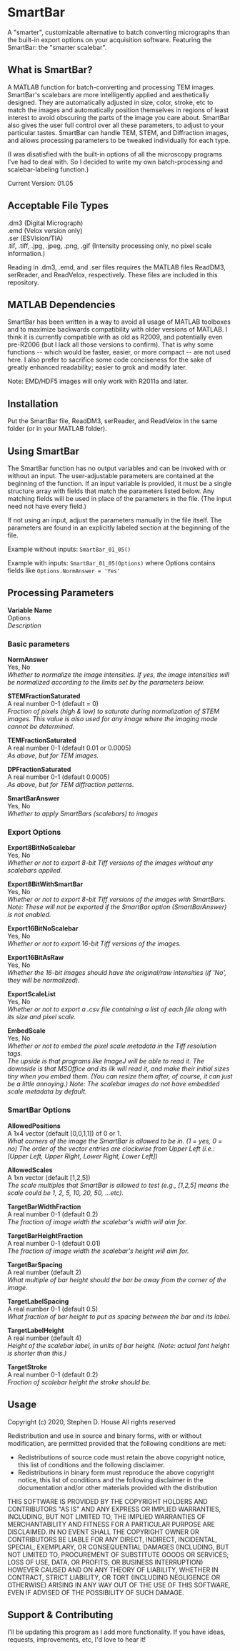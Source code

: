 # SmartBar

A "smarter", customizable alternative to batch converting micrographs than the built-in export options on your acquisition software. Featuring the SmartBar: the "smarter scalebar".

## What is SmartBar?

A MATLAB function for batch-converting and processing TEM images. SmartBar's scalebars are more intelligently applied and aesthetically designed. They are automatically adjusted in size, color, stroke, etc to match the images and automatically position themselves in regions of least interest to avoid obscuring the parts of the image you care about. SmartBar also gives the user full control over all these parameters, to adjust to your particular tastes. SmartBar can handle TEM, STEM, and Diffraction images, and allows processing parameters to be tweaked individually for each type.

(I was disatisfied with the built-in options of all the microscopy programs I've had to deal with. So I decided to write my own batch-processing and scalebar-labeling function.)

Current Version: 01.05

## Acceptable File Types

.dm3 (Digital Micrograph)\
.emd (Velox version only)\
.ser (ESVision/TIA)\
.tif, .tiff, .jpg, .jpeg, .png, .gif (Intensity processing only, no pixel scale information.)

Reading in .dm3, .emd, and .ser files requires the MATLAB files ReadDM3, serReader, and ReadVelox, respectively. These files are included in this repository.

## MATLAB Dependencies

SmartBar has been written in a way to avoid all usage of MATLAB toolboxes and to maximize backwards compatibility with older versions of MATLAB. I think it is currently compatible with as old as R2009, and potentially even pre-R2006 (but I lack all those versions to confirm). That is why some functions -- which would be faster, easier, or more compact -- are not used here. I also prefer to sacrifice some code conciseness for the sake of greatly enhanced readability; easier to grok and modify later.

Note: EMD/HDF5 images will only work with R2011a and later.

## Installation
Put the SmartBar file, ReadDM3, serReader, and ReadVelox in the same folder (or in your MATLAB folder).

## Using SmartBar

The SmartBar function has no output variables and can be invoked with or without an input. The user-adjustable parameters are contained at the beginning of the function. If an input variable is provided, it must be a single structure array with fields that match the parameters listed below. Any matching fields will be used in place of the parameters in the file. (The input need not have every field.)

If not using an input, adjust the parameters manually in the file itself. The parameters are found in an explicitly labeled section at the beginning of the file.

Example without inputs:
`SmartBar_01_05()`

Example with inputs:
`SmartBar_01_05(Options)`
where Options contains fields like 
`Options.NormAnswer = 'Yes' `

## Processing Parameters
**Variable Name**\
Options\
_Description_

### Basic parameters
**NormAnswer**\
Yes, No\
_Whether to normalize the image intensities. If yes, the image intensities will be normalized according to the limits set by the parameters below._

**STEMFractionSaturated**\
A real number 0-1 (default = 0)\
_Fraction of pixels (high & low) to saturate during normalization of STEM images. This value is also used for any image where the imaging mode cannot be determined._

**TEMFractionSaturated**\
A real number 0-1 (default 0.01 or 0.0005)\
_As above, but for TEM images._

**DPFractionSaturated**\
A real number 0-1 (default 0.0005)\
_As above, but for TEM diffraction patterns._

**SmartBarAnswer**\
Yes, No\
_Whether to apply SmartBars (scalebars) to images_

### Export Options
**Export8BitNoScalebar**\
Yes, No\
_Whether or not to export 8-bit Tiff versions of the images without any scalebars applied._

**Export8BitWithSmartBar**\
Yes, No\
_Whether or not to export 8-bit Tiff versions of the images with SmartBars. Note: These will not be exported if the SmartBar option (SmartBarAnswer) is not enabled._

**Export16BitNoScalebar**\
Yes, No\
_Whether or not to export 16-bit Tiff versions of the images._

**Export16BitAsRaw**\
Yes, No\
_Whether the 16-bit images should have the original/raw intensities (if 'No', they will be normalized)._

**ExportScaleList**\
Yes, No\
_Whether or not to export a .csv file containing a list of each file along with its size and pixel scale._

**EmbedScale**\
Yes, No\
_Whether or not to embed the pixel scale metadata in the Tiff resolution tags._\
_The upside is that programs like ImageJ will be able to read it. The downside is that MSOffice and its ilk will read it, and make their initial sizes tiny when you embed them. (You can resize them after, of course, it can just be a little annoying.) Note: The scalebar images do not have embedded scale metadata by default._

### SmartBar Options
**AllowedPositions**\
A 1x4 vector (default [0,0,1,1]) of 0 or 1.\
_What corners of the image the SmartBar is allowed to be in. (1 = yes, 0 = no) The order of the vector entries are clockwise from Upper Left (i.e.: [Upper Left, Upper Right, Lower Right, Lower Left])_

**AllowedScales**\
A 1xn vector (default [1,2,5])\
_The scale multiples that SmartBar is allowed to test (e.g., [1,2,5] means the scale could be 1, 2, 5, 10, 20, 50, ...etc)._

**TargetBarWidthFraction**\
A real number 0-1 (default 0.2)\
_The fraction of image width the scalebar's width will aim for._

**TargetBarHeightFraction**\
A real number 0-1 (default 0.01)\
_The fraction of image width the scalebar's height will aim for._

**TargetBarSpacing**\
A real number (default 2)\
_What multiple of bar height should the bar be away from the corner of the image._

**TargetLabelSpacing**\
A real number 0-1 (default 0.5)\
_What fraction of bar height to put as spacing between the bar and its label._

**TargetLabelHeight**\
A real number (default 4)\
_Height of the scalebar label, in units of bar height. (Note: actual font height is shorter than this.)_

**TargetStroke**\
A real number 0-1 (default 0.2)\
_Fraction of scalebar height the stroke should be._

## Usage
Copyright (c) 2020, Stephen D. House
All rights reserved

Redistribution and use in source and binary forms, with or without modification, are permitted provided that the following conditions are met:

- Redistributions of source code must retain the above copyright notice, this list of conditions and the following disclaimer.
- Redistributions in binary form must reproduce the above copyright notice, this list of conditions and the following disclaimer in the documentation and/or other materials provided with the distribution
  
THIS SOFTWARE IS PROVIDED BY THE COPYRIGHT HOLDERS AND CONTRIBUTORS "AS IS" AND ANY EXPRESS OR IMPLIED WARRANTIES, INCLUDING, BUT NOT LIMITED TO, THE IMPLIED WARRANTIES OF MERCHANTABILITY AND FITNESS FOR A PARTICULAR PURPOSE ARE DISCLAIMED. IN NO EVENT SHALL THE COPYRIGHT OWNER OR CONTRIBUTORS BE LIABLE FOR ANY DIRECT, INDIRECT, INCIDENTAL, SPECIAL, EXEMPLARY, OR CONSEQUENTIAL DAMAGES (INCLUDING, BUT NOT LIMITED TO, PROCUREMENT OF SUBSTITUTE GOODS OR SERVICES; LOSS OF USE, DATA, OR PROFITS; OR BUSINESS INTERRUPTION) HOWEVER CAUSED AND ON ANY THEORY OF LIABILITY, WHETHER IN CONTRACT, STRICT LIABILITY, OR TORT (INCLUDING NEGLIGENCE OR OTHERWISE) ARISING IN ANY WAY OUT OF THE USE OF THIS SOFTWARE, EVEN IF ADVISED OF THE POSSIBILITY OF SUCH DAMAGE.

## Support & Contributing
I'll be updating this program as I add more functionality. If you have ideas, requests, improvements, etc, I'd love to hear it! 

